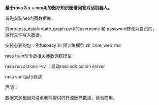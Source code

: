 
**基于rasa 3.x + neo4j的医疗知识图谱问答对话机器人。**

首先安装neo4j图数据库，

将process_data/create_graph.py中的username 和 password修改为自己的，运行文件写入数据。

安装必要的包：例如spacy 和 预训练模型 zh_core_web_md

rasa train命令及相关参数训练模型

rasa run actions -vv ：启动rasa sdk action server

rasa shell运行测试

声明：

数据来源根据刘焕勇老师提供的开源医疗数据，请勿商用。


